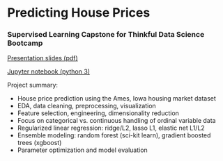 # Predicting House Prices
### Supervised Learning Capstone for Thinkful Data Science Bootcamp

[Presentation slides (pdf)](slides_housing_price_capstone.pdf)

[Jupyter notebook (python 3)](unit_03_capstone_final_notebook.ipynb)

Project summary:
- House price prediction using the Ames, Iowa housing market dataset
- EDA, data cleaning, preprocessing, visualization
- Feature selection, engineering, dimensionality reduction
- Focus on categorical vs. continuous handling of ordinal variable data
- Regularized linear regression: ridge/L2, lasso L1, elastic net L1/L2
- Ensemble modeling: random forest (sci-kit learn), gradient boosted trees (xgboost)
- Parameter optimization and model evaluation 
